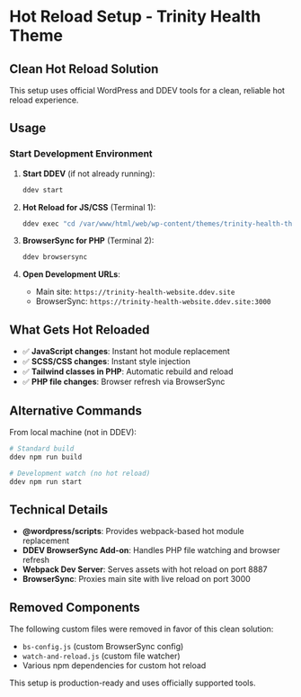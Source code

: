 # Hot Reload Setup - Trinity Health Theme

## Clean Hot Reload Solution

This setup uses official WordPress and DDEV tools for a clean, reliable hot reload experience.

## Usage

### Start Development Environment

1. **Start DDEV** (if not already running):
   ```bash
   ddev start
   ```

2. **Hot Reload for JS/CSS** (Terminal 1):
   ```bash
   ddev exec "cd /var/www/html/web/wp-content/themes/trinity-health-theme && npm run start:hot"
   ```

3. **BrowserSync for PHP** (Terminal 2):
   ```bash
   ddev browsersync
   ```

4. **Open Development URLs**:
   - Main site: `https://trinity-health-website.ddev.site`
   - BrowserSync: `https://trinity-health-website.ddev.site:3000`

## What Gets Hot Reloaded

- ✅ **JavaScript changes**: Instant hot module replacement
- ✅ **SCSS/CSS changes**: Instant style injection
- ✅ **Tailwind classes in PHP**: Automatic rebuild and reload
- ✅ **PHP file changes**: Browser refresh via BrowserSync

## Alternative Commands

From local machine (not in DDEV):
```bash
# Standard build
ddev npm run build

# Development watch (no hot reload)
ddev npm run start
```

## Technical Details

- **@wordpress/scripts**: Provides webpack-based hot module replacement
- **DDEV BrowserSync Add-on**: Handles PHP file watching and browser refresh
- **Webpack Dev Server**: Serves assets with hot reload on port 8887
- **BrowserSync**: Proxies main site with live reload on port 3000

## Removed Components

The following custom files were removed in favor of this clean solution:
- `bs-config.js` (custom BrowserSync config)
- `watch-and-reload.js` (custom file watcher)
- Various npm dependencies for custom hot reload

This setup is production-ready and uses officially supported tools.